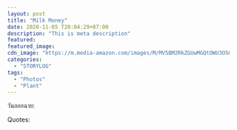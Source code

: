 ```yaml
---
layout: post
title: "Milk Money"
date: 2020-11-05 T20:04:29+07:00
description: "This is meta description"
featured:
featured_image:
cdn_image: "https://m.media-amazon.com/images/M/MV5BM2RkZGUwMGQtOWU3OS00NDM5LWI2NTctNTNkY2VhMGFkMDBiXkEyXkFqcGdeQXVyNjMwMjk0MTQ@._V1_.jpg"
categories:
  - "STORYLOG"
tags:
  - "Photos"
  - "Plant"
---
```

วันออกฉาย:

Quotes:
